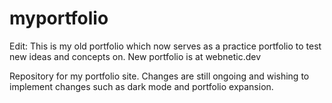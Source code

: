 # myportfolio

Edit: This is my old portfolio which now serves as a practice portfolio to test new ideas and concepts on. New portfolio is at webnetic.dev

Repository for my portfolio site. Changes are still ongoing and wishing to implement changes such as dark mode and portfolio expansion.
